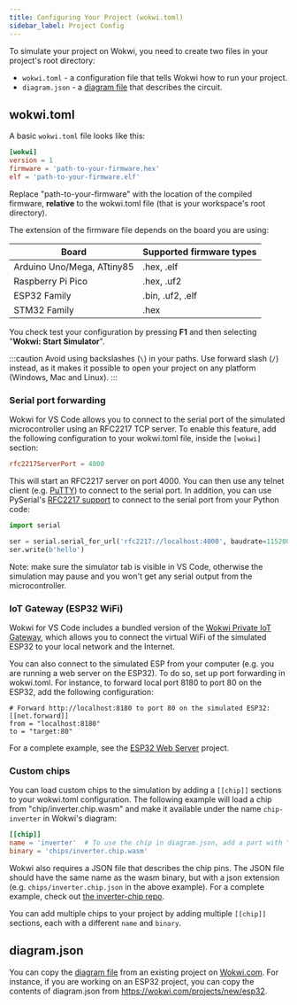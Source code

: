 ```yaml
---
title: Configuring Your Project (wokwi.toml)
sidebar_label: Project Config
---
```


To simulate your project on Wokwi, you need to create two files in your project's root directory:

- `wokwi.toml` - a configuration file that tells Wokwi how to run your project.
- `diagram.json` - a [diagram file](../diagram-format) that describes the circuit.

## wokwi.toml

A basic `wokwi.toml` file looks like this:

```toml
[wokwi]
version = 1
firmware = 'path-to-your-firmware.hex'
elf = 'path-to-your-firmware.elf'
```

Replace "path-to-your-firmware" with the location of the compiled firmware, **relative** to the wokwi.toml file (that is your workspace's root directory).

The extension of the firmware file depends on the board you are using:

| Board                      | Supported firmware types |
| -------------------------- | ------------------------ |
| Arduino Uno/Mega, ATtiny85 | .hex, .elf               |
| Raspberry Pi Pico          | .hex, .uf2               |
| ESP32 Family               | .bin, .uf2, .elf         |
| STM32 Family               | .hex                     |

You check test your configuration by pressing **F1** and then selecting "**Wokwi: Start Simulator**".

:::caution
Avoid using backslashes (`\`) in your paths. Use forward slash (`/`) instead, as it makes it possible to open your project on any platform (Windows, Mac and Linux).
:::

### Serial port forwarding

Wokwi for VS Code allows you to connect to the serial port of the simulated microcontroller using an RFC2217 TCP server. To enable this feature, add the following configuration to your wokwi.toml file, inside the `[wokwi]` section:

```toml
rfc2217ServerPort = 4000
```

This will start an RFC2217 server on port 4000. You can then use any telnet client (e.g. [PuTTY](https://www.putty.org/)) to connect to the serial port. In addition, you can use PySerial's [RFC2217 support](https://pyserial.readthedocs.io/en/latest/url_handlers.html#rfc2217) to connect to the serial port from your Python code:

```python
import serial

ser = serial.serial_for_url('rfc2217://localhost:4000', baudrate=115200)
ser.write(b'hello')
```

Note: make sure the simulator tab is visible in VS Code, otherwise the simulation may pause and you won't get any serial output from the microcontroller.

### IoT Gateway (ESP32 WiFi)

Wokwi for VS Code includes a bundled version of the [Wokwi Private IoT Gateway](../guides/esp32-wifi#internet-access), which allows you to connect the virtual WiFi of the simulated ESP32 to your local network and the Internet.

You can also connect to the simulated ESP from your computer (e.g. you are running a web server on the ESP32). To do so, set up port forwarding in wokwi.toml. For instance, to forward local port 8180 to port 80 on the ESP32, add the following configuration:

```
# Forward http://localhost:8180 to port 80 on the simulated ESP32:
[[net.forward]]
from = "localhost:8180"
to = "target:80"
```

For a complete example, see the [ESP32 Web Server](https://github.com/wokwi/esp32-http-server) project.

### Custom chips

You can load custom chips to the simulation by adding a `[[chip]]` sections to your wokwi.toml configuration. The following example will load a chip from "chip/inverter.chip.wasm" and make it available under the name `chip-inverter` in Wokwi's diagram:

```toml
[[chip]]
name = 'inverter'  # To use the chip in diagram.json, add a part with "chip-inverter" type.
binary = 'chips/inverter.chip.wasm'
```

Wokwi also requires a JSON file that describes the chip pins. The JSON file should have the same name as the wasm binary, but with a json extension (e.g. `chips/inverter.chip.json` in the above example). For a complete example, check out [the inverter-chip repo](https://github.com/wokwi/inverter-chip).

You can add multiple chips to your project by adding multiple `[[chip]]` sections, each with a different `name` and `binary`.

## diagram.json

You can copy the [diagram file](../diagram-format) from an existing project on [Wokwi.com](https://wokwi.com). For instance, if you are working on an ESP32 project, you can copy the contents of diagram.json from https://wokwi.com/projects/new/esp32.
